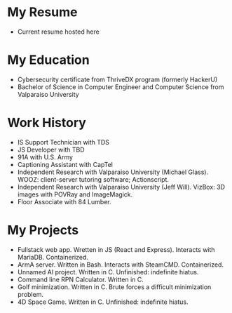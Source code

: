 # My Resume
- Current resume hosted here

# My Education
- Cybersecurity certificate from ThriveDX program (formerly HackerU)
- Bachelor of Science in Computer Engineer and Computer Science from Valparaiso University

# Work History
- IS Support Technician with TDS
- JS Developer with TBD
- 91A with U.S. Army
- Captioning Assistant with CapTel
- Independent Research with Valparaiso University (Michael Glass). WOOZ: client-server tutoring software; Actionscript.
- Independent Research with Valparaiso University (Jeff Will). VizBox: 3D images with POVRay and ImageMagick.
- Floor Associate with 84 Lumber.

# My Projects
- Fullstack web app. Wretten in JS (React and Express). Interacts with MariaDB. Containerized.
- ArmA server. Written in Bash. Interacts with SteamCMD. Containerized.
- Unnamed AI project. Written in C. Unfinished: indefinite hiatus.
- Command line RPN Calculator. Written in C.
- Golf minimization. Written in C. Brute forces a difficult minimization problem.
- 4D Space Game. Written in C. Unfinished: indefinite hiatus.
